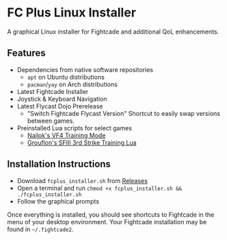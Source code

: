 # FC Plus Linux Installer

A graphical Linux installer for Fightcade and additional QoL enhancements.

## Features
* Dependencies from native software repositories
  * `apt` on Ubuntu distributions
  * `pacman`/`yay` on Arch distributions
* Latest Fightcade Installer
* Joystick & Keyboard Navigation
* Latest Flycast Dojo Prerelease
  * "Switch Fightcade Flycast Version" Shortcut to easily swap versions between games.
* Preinstalled Lua scripts for select games
  * [Nailok's VF4 Training Mode](https://github.com/Nailok/VF4-Training)
  * [Grouflon's SFIII 3rd Strike Training Lua](https://github.com/Grouflon/3rd_training_lua)

## Installation Instructions
* Download `fcplus_installer.sh` from [Releases](https://github.com/blueminder/fcplus-linux-installer/releases)
* Open a terminal and run `chmod +x fcplus_installer.sh && ./fcplus_installer.sh`
* Follow the graphical prompts

Once everything is installed, you should see shortcuts to Fightcade in the menu of your desktop environment. Your Fightcade installation may be found in `~/.fightcade2`.

